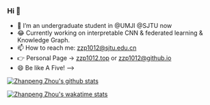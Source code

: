 ### Hi 👋

- 🌱 I’m an undergraduate student in @UMJI @SJTU now
- 😂 Currently working on interpretable CNN & federated learning & Knowledge Graph.
- 📫 How to reach me: zzp1012@sjtu.edu.cn
- 👉 Personal Page -> [zzp1012.top](http://zzp1012.top/) or [zzp1012@github.io](http://zzp1012@github.io/)
- 😄 Be like A Five! 
-->

[![Zhanpeng Zhou's github stats](https://github-readme-stats.vercel.app/api?username=zzp1012)](https://github.com/anuraghazra/github-readme-stats)

[![Zhanpeng Zhou's wakatime stats](https://github-readme-stats.vercel.app/api/wakatime?username=zzp1012)](https://github.com/anuraghazra/github-readme-stats)

